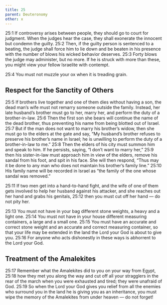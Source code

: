 ```yaml
---
title: 25
parent: Deuteronomy
other: x
---
```


<a name="25:1">25:1</a> If controversy arises between people, they should go to court for judgment. When the judges hear the case, they shall exonerate the innocent but condemn the guilty. <a name="25:2">25:2</a> Then, if the guilty person is sentenced to a beating, the judge shall force him to lie down and be beaten in his presence with the number of blows his wicked behavior deserves. <a name="25:3">25:3</a> Forty blows the judge may administer, but no more. If he is struck with more than these, you might view your fellow Israelite with contempt.

<a name="25:4">25:4</a> You must not muzzle your ox when it is treading grain.

## Respect for the Sanctity of Others

<a name="25:5">25:5</a> If brothers live together and one of them dies without having a son, the dead man’s wife must not remarry someone outside the family. Instead, her late husband’s brother must go to her, marry her, and perform the duty of a brother-in-law. <a name="25:6">25:6</a> Then the first son she bears will continue the name of the dead brother, thus preventing his name from being blotted out of Israel. <a name="25:7">25:7</a> But if the man does not want to marry his brother’s widow, then she must go to the elders at the gate and say, “My husband’s brother refuses to preserve his brother’s name in Israel; he is unwilling to perform the duty of a brother-in-law to me.” <a name="25:8">25:8</a> Then the elders of his city must summon him and speak to him. If he persists, saying, “I don’t want to marry her,” <a name="25:9">25:9</a> then his sister-in-law must approach him in view of the elders, remove his sandal from his foot, and spit in his face. She will then respond, “Thus may it be done to any man who does not maintain his brother’s family line.” <a name="25:10">25:10</a> His family name will be recorded in Israel as “the family of the one whose sandal was removed.”

<a name="25:11">25:11</a> If two men get into a hand-to-hand fight, and the wife of one of them gets involved to help her husband against his attacker, and she reaches out her hand and grabs his genitals, <a name="25:12">25:12</a> then you must cut off her hand — do not pity her.

<a name="25:13">25:13</a> You must not have in your bag different stone weights, a heavy and a light one. <a name="25:14">25:14</a> You must not have in your house different measuring containers, a large and a small one. <a name="25:15">25:15</a> You must have an accurate and correct stone weight and an accurate and correct measuring container, so that your life may be extended in the land the Lord your God is about to give you. <a name="25:16">25:16</a> For anyone who acts dishonestly in these ways is abhorrent to the Lord your God.

## Treatment of the Amalekites

<a name="25:17">25:17</a> Remember what the Amalekites did to you on your way from Egypt, <a name="25:18">25:18</a> how they met you along the way and cut off all your stragglers in the rear of the march when you were exhausted and tired; they were unafraid of God. <a name="25:19">25:19</a> So when the Lord your God gives you relief from all the enemies who surround you in the land he is giving you as an inheritance, you must wipe the memory of the Amalekites from under heaven — do not forget!
